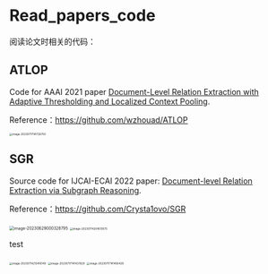 # Read_papers_code
阅读论文时相关的代码：

## ATLOP

Code for AAAI 2021 paper [Document-Level Relation Extraction with Adaptive Thresholding and Localized Context Pooling](https://arxiv.org/abs/2010.11304).

Reference：https://github.com/wzhouad/ATLOP

<img src="https://cdn.jsdelivr.net/gh/xin-fight/note_image@main/img/202307171420386.png" alt="image-20230717141726750" style="zoom:33%;" />

## SGR

Source code for IJCAI-ECAI 2022 paper: [Document-level Relation Extraction via Subgraph Reasoning](https://www.ijcai.org/proceedings/2022/0601.pdf).

Reference：https://github.com/Crysta1ovo/SGR

<img src="https://cdn.jsdelivr.net/gh/xin-fight/note_image@main/img/202307171420390.png" alt="image-20230629000328795" style="zoom:50%;" />

<img src="https://cdn.jsdelivr.net/gh/xin-fight/note_image@main/img/202307171420391.png" alt="image-20230714204510575" style="zoom: 33%;" />

test

<img src="https://cdn.jsdelivr.net/gh/xin-fight/note_image@main/img/202307171420392.png" alt="image-20230714213416149" style="zoom:33%;" />

<img src="https://cdn.jsdelivr.net/gh/xin-fight/note_image@main/img/202307171420393.png" alt="image-20230717141437629" style="zoom:33%;" />

<img src="https://cdn.jsdelivr.net/gh/xin-fight/note_image@main/img/202307171420394.png" alt="image-20230717141456429" style="zoom: 33%;" />
